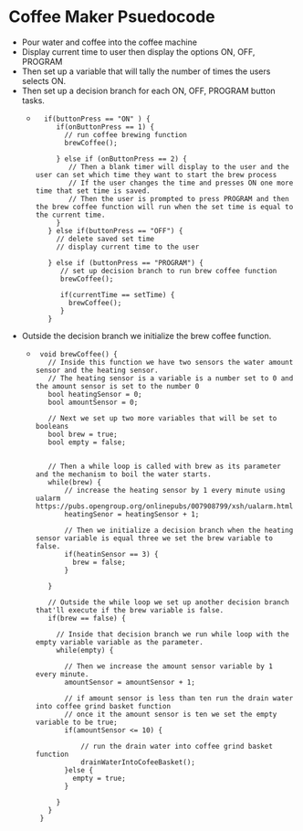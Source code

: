 # Coffee Maker Psuedocode

 - Pour water and coffee into the coffee machine 
 - Display current time to user then display the options ON, OFF, PROGRAM
 - Then set up a variable that will tally the number of times the users selects ON.
 - Then set up a decision branch for each ON, OFF, PROGRAM button tasks.
    - ```
        if(buttonPress == "ON" ) {
           if(onButtonPress == 1) {
             // run coffee brewing function
             brewCoffee();

           } else if (onButtonPress == 2) {
              // Then a blank timer will display to the user and the user can set which time they want to start the brew process
              // If the user changes the time and presses ON one more time that set time is saved.
              // Then the user is prompted to press PROGRAM and then the brew coffee function will run when the set time is equal to the current time.
           }
         } else if(buttonPress == "OFF") {
           // delete saved set time
           // display current time to the user

         } else if (buttonPress == "PROGRAM") {
            // set up decision branch to run brew coffee function 
            brewCoffee();
            
            if(currentTime == setTime) {
              brewCoffee();
            }
         }

       ```
 - Outside the decision branch we initialize the brew coffee function.
   - ```
      void brewCoffee() {
        // Inside this function we have two sensors the water amount sensor and the heating sensor.
        // The heating sensor is a variable is a number set to 0 and the amount sensor is set to the number 0
        bool heatingSensor = 0;
        bool amountSensor = 0;
        
        // Next we set up two more variables that will be set to booleans
        bool brew = true;
        bool empty = false;
        
        
        // Then a while loop is called with brew as its parameter and the mechanism to boil the water starts.
        while(brew) {
            // increase the heating sensor by 1 every minute using ualarm https://pubs.opengroup.org/onlinepubs/007908799/xsh/ualarm.html
            heatingSenor = heatingSensor + 1;
            
            // Then we initialize a decision branch when the heating sensor variable is equal three we set the brew variable to false.
            if(heatinSensor == 3) {
              brew = false;
            }
           
        }
        
        // Outside the while loop we set up another decision branch that'll execute if the brew variable is false.
        if(brew == false) {
     
          // Inside that decision branch we run while loop with the empty variable variable as the parameter.
          while(empty) {

            // Then we increase the amount sensor variable by 1 every minute. 
            amountSensor = amountSensor + 1;

            // if amount sensor is less than ten run the drain water into coffee grind basket function
            // once it the amount sensor is ten we set the empty variable to be true;
            if(amountSensor <= 10) {

                // run the drain water into coffee grind basket function
                drainWaterIntoCofeeBasket();
            }else {
              empty = true;
            }

          }
        }
      }
   ```
